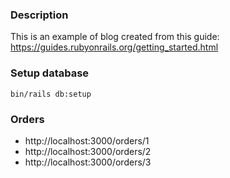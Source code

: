 ### Description

This is an example of blog created from this guide: https://guides.rubyonrails.org/getting_started.html


### Setup database

```
bin/rails db:setup
```

### Orders

- http://localhost:3000/orders/1
- http://localhost:3000/orders/2
- http://localhost:3000/orders/3